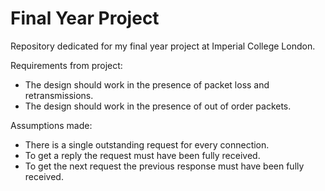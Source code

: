 # Final Year Project
Repository dedicated for my final year project at Imperial College London.

Requirements from project:
- The design should work in the presence of packet loss and retransmissions.
- The design should work in the presence of out of order packets.

Assumptions made:
- There is a single outstanding request for every connection.
- To get a reply the request must have been fully received.
- To get the next request the previous response must have been fully received.
